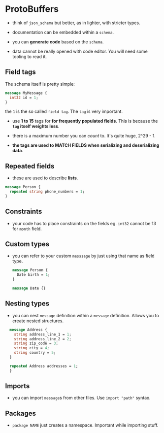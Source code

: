 # ProtoBuffers

- think of `json_schema` but better, as in lighter, with stricter types.

- documentation can be embedded within a `schema`.

- you can **generate code** based on the `schema`.

- data cannot be really opened with code editor. You will need some tooling to read it.

## Field tags

The schema itself is pretty simple:

```protobuf
message MyMessage {
  int32 id = 1;
}
```

the `1` is the so called `field tag`. The `tag` is very important.

- use **1 to 15** tags for **for frequently populated fields**. This is because the **`tag` itself weights less**.

- there is a maximum number you can _count_ to. It's quite huge, 2^29 - 1.

- **the tags are used to MATCH FIELDS when serializing and deserializing data**.

## Repeated fields

- these are used to describe **lists**.

```protobuf
message Person {
  repeated string phone_numbers = 1;
}
```

## Constraints

- your code has to place constraints on the fields eg. `int32` cannot be 13 for `month` field.

## Custom types

- you can refer to your custom `messsage` by just using that name as field type.

  ```protobuf
  message Person {
    Date birth = 1;
  }

  message Date {}
  ```

## Nesting types

- you can nest `message` definition within a `message` definition. Allows you to create nested structures.

```protobuf
  message Address {
    string address_line_1 = 1;
    string address_line_2 = 2;
    string zip_code = 3;
    string city = 4;
    string country = 5;
  }

  repeated Address addresses = 1;
  }
```

## Imports

- you can import `message`s from other files. Use `import "path"` syntax.

## Packages

- `package NAME` just creates a namespace. Important while importing stuff.
